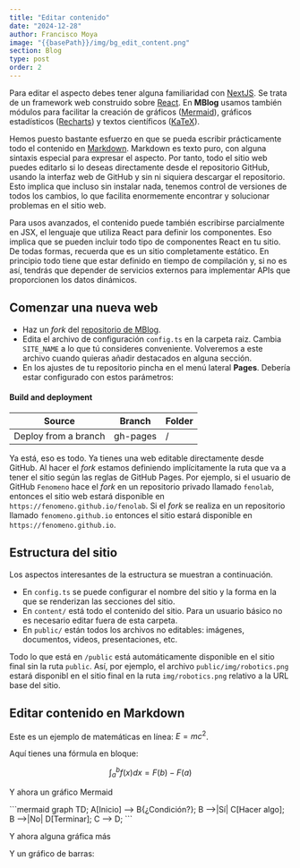 ```yaml
---
title: "Editar contenido"
date: "2024-12-28"
author: Francisco Moya
image: "{{basePath}}/img/bg_edit_content.png"
section: Blog
type: post
order: 2
---
```


Para editar el aspecto debes tener alguna familiaridad con [NextJS](https://nextjs.org/). Se trata de un framework web construido sobre [React](https://es.react.dev/). En **MBlog** usamos también módulos para facilitar la creación de gráficos ([Mermaid](https://mermaid.js.org/)), gráficos estadísticos ([Recharts](https://recharts.org/)) y textos científicos ([KaTeX](https://katex.org/)).

Hemos puesto bastante esfuerzo en que se pueda escribir prácticamente todo el contenido en [Markdown](https://commonmark.org/help/). Markdown es texto puro, con alguna sintaxis especial para expresar el aspecto. Por tanto, todo el sitio web puedes editarlo si lo deseas directamente desde el repositorio GitHub, usando la interfaz web de GitHub y sin ni siquiera descargar el repositorio.  Esto implica que incluso sin instalar nada, tenemos control de versiones de todos los cambios, lo que facilita enormemente encontrar y solucionar problemas en el sitio web.

Para usos avanzados, el contenido puede también escribirse parcialmente en JSX, el lenguaje que utiliza React para definir los componentes. Eso implica que se pueden incluir todo tipo de componentes React en tu sitio.  De todas formas, recuerda que es un sitio completamente estático. En principio todo tiene que estar definido en tiempo de compilación y, si no es así, tendrás que depender de servicios externos para implementar APIs que proporcionen los datos dinámicos.

## Comenzar una nueva web

* Haz un *fork* del [repositorio de MBlog](https://github.com/uclm-mantis/blog).
* Edita el archivo de configuración `config.ts` en la carpeta raiz. Cambia `SITE_NAME` a lo que tú consideres conveniente. Volveremos a este archivo cuando quieras añadir destacados en alguna sección.
* En los ajustes de tu repositorio pincha en el menú lateral **Pages**. Debería estar configurado con estos parámetros:

<div className="flex justify-center"><div className="w-3/4">

#### Build and deployment

| Source               | Branch     | Folder |
|----------------------|------------|--------|
| Deploy from a branch | gh-pages   |   /    |

</div></div>

Ya está, eso es todo. Ya tienes una web editable directamente desde GitHub.  Al hacer el *fork* estamos definiendo implícitamente la ruta que va a tener el sitio según las reglas de GitHub Pages.  Por ejemplo, si el usuario de GitHub `Fenomeno` hace el *fork* en un repositorio privado llamado `fenolab`, entonces el sitio web estará disponible en `https://fenomeno.github.io/fenolab`.  Si el *fork* se realiza en un repositorio llamado `fenomeno.github.io` entonces el sitio estará disponible en `https://fenomeno.github.io`.

## Estructura del sitio

Los aspectos interesantes de la estructura se muestran a continuación.

<div className="flex justify-center">
  <FileTreeViewer fileTree={[
    { name: '/', children: [
      { name: 'components/' },
      { name: 'pages/' },
      { name: 'content/' },
      { name: 'public/' },
      { name: 'config.ts', type: 'file' },
    ]}
  ]} />
</div>

* En `config.ts` se puede configurar el nombre del sitio y la forma en la que se renderizan las secciones del sitio.
* En `content/` está todo el contenido del sitio. Para un usuario básico no es necesario editar fuera de esta carpeta.
* En `public/` están todos los archivos no editables: imágenes, documentos, videos, presentaciones, etc.

Todo lo que está en `/public` está automáticamente disponible en el sitio final sin la ruta `public`.  Así, por ejemplo, el archivo `public/img/robotics.png` estará disponibl en el sitio final en la ruta `img/robotics.png` relativo a la URL base del sitio.

## Editar contenido en Markdown

Este es un ejemplo de matemáticas en línea: $E = mc^2$.

Aquí tienes una fórmula en bloque:

$$
\int_a^b f(x) dx = F(b) - F(a)
$$

Y ahora un gráfico Mermaid

<div className="flex justify-center">
```mermaid
graph TD;
  A[Inicio] --> B{¿Condición?};
  B -->|Sí| C[Hacer algo];
  B -->|No| D[Terminar];
  C --> D;
```
</div>

Y ahora alguna gráfica más

<ResponsiveContainer width={700} height="80%">
 <ChartComponent
  type="line"
  data={[
    { name: 'Enero', uv: 4000, pv: 2400 },
    { name: 'Febrero', uv: 3000, pv: 1398 },
    { name: 'Marzo', uv: 2000, pv: 9800 },
  ]}
  config={[
    { dataKey: 'uv', color: '#8884d8' },
    { dataKey: 'pv', color: '#82ca9d' },
  ]}
/>
</ResponsiveContainer>


Y un gráfico de barras:

<ResponsiveContainer width={700} height="80%">
<ChartComponent
  type="bar"
  data={[
    { name: 'Lunes', visitas: 30 },
    { name: 'Martes', visitas: 45 },
    { name: 'Miércoles', visitas: 50 },
  ]}
  config={[
    { dataKey: 'visitas', color: '#8884d8' },
  ]}
/>
</ResponsiveContainer>